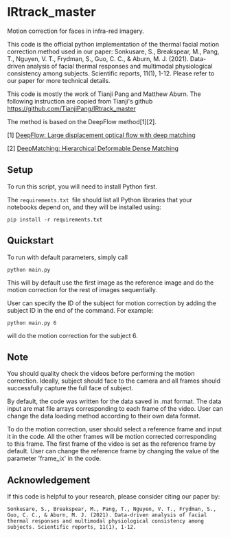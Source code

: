 # IRtrack_master

Motion correction for faces in infra-red imagery.


This code is the official python implementation of the thermal facial motion correction method used in our paper: Sonkusare, S., Breakspear, M., Pang, T., Nguyen, V. T., Frydman, S., Guo, C. C., & Aburn, M. J. (2021). Data-driven analysis of facial thermal responses and multimodal physiological consistency among subjects. Scientific reports, 11(1), 1-12. Please refer to our paper for more technical details.

This code is mostly the work of Tianji Pang and Matthew Aburn. The following instruction are copied from Tianji's github https://github.com/TianjiPang/IRtrack_master 


The method is based on the DeepFlow method[1][2].

[1] [DeepFlow: Large displacement optical flow with deep matching](https://hal.inria.fr/hal-00873592)

[2] [DeepMatching: Hierarchical Deformable Dense Matching](https://hal.inria.fr/hal-01148432)

## Setup

To run this script, you will need to install Python first.

The ```requirements.txt ```file should list all Python libraries that your notebooks depend on, and they will be installed using:

```
pip install -r requirements.txt
```

## Quickstart

To run with default parameters, simply call

```
python main.py
````

This will by default use the first image as the reference image and do the motion correction for the rest of images sequentially.

User can specify the ID of the subject for motion correction by adding the subject ID in the end of the command. For example:

```
python main.py 6
```

will do the motion correction for the subject 6.

## Note
You should quality check the videos before performing the motion correction. Ideally, subject should face to the camera and all frames should successfully capture the full face of subject. 

By default, the code was written for the data saved in .mat format. The data input are mat file arrays corresponding to each frame of the video. User can change the data loading method according to their own data format.

To do the motion correction, user should select a reference frame and input it in the code. All the other frames will be motion corrected corresponding to this frame. The first frame of the video is set as the reference frame by default. User can change the reference frame by changing the value of the parameter 'frame_ix' in the code.

## Acknowledgement
If this code is helpful to your research, please consider citing our paper by:
```
Sonkusare, S., Breakspear, M., Pang, T., Nguyen, V. T., Frydman, S., Guo, C. C., & Aburn, M. J. (2021). Data-driven analysis of facial thermal responses and multimodal physiological consistency among subjects. Scientific reports, 11(1), 1-12.
